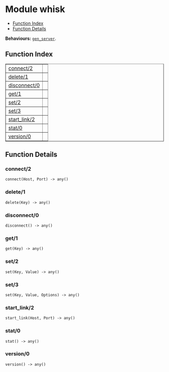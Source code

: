 

# Module whisk #
* [Function Index](#index)
* [Function Details](#functions)

__Behaviours:__ [`gen_server`](gen_server.md).

<a name="index"></a>

## Function Index ##


<table width="100%" border="1" cellspacing="0" cellpadding="2" summary="function index"><tr><td valign="top"><a href="#connect-2">connect/2</a></td><td></td></tr><tr><td valign="top"><a href="#delete-1">delete/1</a></td><td></td></tr><tr><td valign="top"><a href="#disconnect-0">disconnect/0</a></td><td></td></tr><tr><td valign="top"><a href="#get-1">get/1</a></td><td></td></tr><tr><td valign="top"><a href="#set-2">set/2</a></td><td></td></tr><tr><td valign="top"><a href="#set-3">set/3</a></td><td></td></tr><tr><td valign="top"><a href="#start_link-2">start_link/2</a></td><td></td></tr><tr><td valign="top"><a href="#stat-0">stat/0</a></td><td></td></tr><tr><td valign="top"><a href="#version-0">version/0</a></td><td></td></tr></table>


<a name="functions"></a>

## Function Details ##

<a name="connect-2"></a>

### connect/2 ###

`connect(Host, Port) -> any()`

<a name="delete-1"></a>

### delete/1 ###

`delete(Key) -> any()`

<a name="disconnect-0"></a>

### disconnect/0 ###

`disconnect() -> any()`

<a name="get-1"></a>

### get/1 ###

`get(Key) -> any()`

<a name="set-2"></a>

### set/2 ###

`set(Key, Value) -> any()`

<a name="set-3"></a>

### set/3 ###

`set(Key, Value, Options) -> any()`

<a name="start_link-2"></a>

### start_link/2 ###

`start_link(Host, Port) -> any()`

<a name="stat-0"></a>

### stat/0 ###

`stat() -> any()`

<a name="version-0"></a>

### version/0 ###

`version() -> any()`

